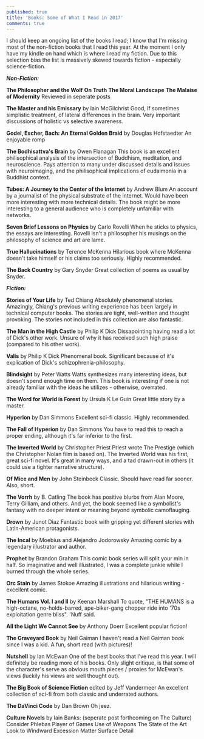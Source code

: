 ```yaml
---
published: true
title: 'Books: Some of What I Read in 2017'
comments: true
---
```

I should keep an ongoing list of the books I read; I know that I'm missing most of the non-fiction books that I read this year. At the moment I only have my kindle on hand which is where I read my fiction. Due to this selection bias the list is massively skewed towards fiction - especially science-fiction.

_**Non-Fiction:**_

**The Philosopher and the Wolf**
**On Truth**
**The Moral Landscape**
**The Malaise of Modernity**
Reviewed in seperate posts

**The Master and his Emissary** by Iain McGilchrist
Good, if sometimes simplistic treatment, of lateral differences in the brain. Very important discussions of holistic vs selective awareness.

**Godel, Escher, Bach: An Eternal Golden Braid** by Douglas Hofstaedter
An enjoyable romp

**The Bodhisattva's Brain** by Owen Flanagan
This book is an excellent philisophical analysis of the intersection of Buddhism, meditation, and neuroscience. Pays attention to many under discussed details and issues with neuroimaging, and the philisophical implications of eudaimonia in a Buddhist context.

**Tubes: A Journey to the Center of the Internet** by Andrew Blum
An account by a journalist of the physical substrate of the internet. Would have been more interesting with more technical details. The book might be more interesting to a general audience who is completely unfamiliar with networks.

**Seven Brief Lessons on Physics** by Carlo Rovelli
When he sticks to physics, the essays are interesting. Rovelli isn't a philosopher his musings on the philosophy of science and art are lame.

**True Hallucinations** by Terence McKenna
Hilarious book where McKenna doesn't take himself or his claims too seriously. Highly recommended.

**The Back Country** by Gary Snyder
Great collection of poems as usual by Snyder.


_**Fiction:**_

**Stories of Your Life** by Ted Chiang
Absolutely phenomenal stories. Amazingly, Chiang's previous writing experience has been largely in technical computer books. The stories are tight, well-written and thought provoking. The stories not included in this collection are also fantastic.

**The Man in the High Castle** by Philip K Dick
Dissapointing having read a lot of Dick's other work. Unsure of why it has received such high praise (compared to his other work).

**Valis** by Philip K Dick
Phenomenal book. Significant because of it's explication of Dick's schizophrenia-philosophy. 

**Blindsight** by Peter Watts
Watts synthesizes many interesting ideas, but doesn't spend enough time on them. This book is interesting if one is not already familiar with the ideas he utilizes - otherwise, overrated.

**The Word for World is Forest** by Ursula K Le Guin
Great little story by a master.

**Hyperion** by Dan Simmons
Excellent sci-fi classic. Highly recommended.

**The Fall of Hyperion** by Dan Simmons
You have to read this to reach a proper ending, although it's far inferior to the first.

**The Inverted World** by Christopher Priest
Priest wrote The Prestige (which the Christopher Nolan film is based on). The Inverted World was his first, great sci-fi novel. It's great in many ways, and a tad drawn-out in others (it could use a tighter narrative structure).

**Of Mice and Men** by John Steinbeck
Classic. Should have read far sooner. Also, short.

**The Vorrh** by B. Catling
The book has positive blurbs from Alan Moore, Terry Gilliam, and others. And yet, the book seemed like a symbolist's fantasy with no deeper intent or meaning beyond symbolic camoflauging.

**Drown** by Junot Diaz
Fantastic book with gripping yet different stories with Latin-American protagonists.

**The Incal** by Moebius and Alejandro Jodorowsky
Amazing comic by a legendary illustrator and author.

**Prophet** by Brandon Graham
This comic book series will split your min in half. So imaginative and well illustrated, I was a complete junkie while I burned through the whole series.

**Orc Stain** by James Stokoe
Amazing illustrations and hilarious writing - excellent comic.

**The Humans Vol. I and II** by Keenan Marshall
To quote, "THE HUMANS is a high-octane, no-holds-barred, ape-biker-gang chopper ride into '70s exploitation genre bliss". 'Nuff said.

**All the Light We Cannot See** by Anthony Doerr
Excellent popular fiction!

**The Graveyard Book** by Neil Gaiman
I haven't read a Neil Gaiman book since I was a kid. A fun, short read (with pictures)!

**Nutshell** by Ian McEwan
One of the best books that I've read this year. I will definitely be reading more of his books. Only slight critique, is that some of the character's serve as obvious mouth pieces / proxies for McEwan's views (luckily his views are well thought out).

**The Big Book of Science Fiction** edited by Jeff Vandermeer
An excellent collection of sci-fi from both classic and underrated authors.

**The DaVinci Code** by Dan Brown
Oh jeez.

**Culture Novels** by Iain Banks:
(seperate post forthcoming on The Culture)
Consider Phlebas
Player of Games
Use of Weapons
The State of the Art
Look to Windward
Excession
Matter
Surface Detail